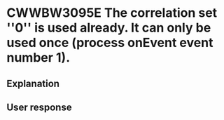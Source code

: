 # CWWBW3095E The correlation set ''0'' is used already. It can only be used once (process onEvent event number 1).

## Explanation

## User response